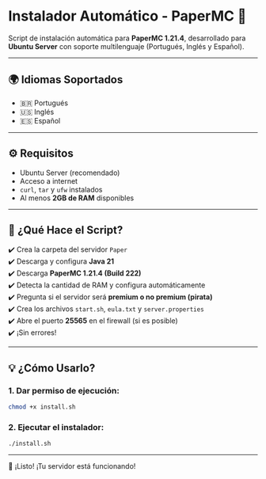 # Instalador Automático - PaperMC 🧱

Script de instalación automática para **PaperMC 1.21.4**, desarrollado para **Ubuntu Server** con soporte multilenguaje (Portugués, Inglés y Español).

---

## 🌍 Idiomas Soportados

- 🇧🇷 Portugués  
- 🇺🇸 Inglés  
- 🇪🇸 Español  

---

## ⚙️ Requisitos

- Ubuntu Server (recomendado)  
- Acceso a internet  
- `curl`, `tar` y `ufw` instalados  
- Al menos **2GB de RAM** disponibles  

---

## 🚀 ¿Qué Hace el Script?

✔️ Crea la carpeta del servidor `Paper`  
✔️ Descarga y configura **Java 21**  
✔️ Descarga **PaperMC 1.21.4 (Build 222)**  
✔️ Detecta la cantidad de RAM y configura automáticamente  
✔️ Pregunta si el servidor será **premium o no premium (pirata)**  
✔️ Crea los archivos `start.sh`, `eula.txt` y `server.properties`  
✔️ Abre el puerto **25565** en el firewall (si es posible)  
✔️ ¡Sin errores!

---

## 💡 ¿Cómo Usarlo?

### 1. Dar permiso de ejecución:
```bash
chmod +x install.sh
```
### 2. Ejecutar el instalador:
```bash
./install.sh
```
---
🎉 ¡Listo! ¡Tu servidor está funcionando! 
